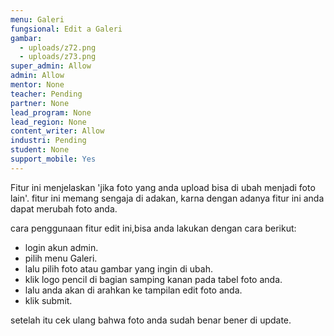 ```yaml
---
menu: Galeri
fungsional: Edit a Galeri
gambar:
  - uploads/z72.png
  - uploads/z73.png
super_admin: Allow
admin: Allow
mentor: None
teacher: Pending
partner: None
lead_program: None
lead_region: None
content_writer: Allow
industri: Pending
student: None
support_mobile: Yes
---
```

Fitur ini menjelaskan 'jika foto yang anda upload bisa di ubah menjadi foto lain'. fitur ini memang sengaja di adakan, karna dengan adanya fitur ini anda dapat merubah foto anda.

cara penggunaan fitur edit ini,bisa anda lakukan dengan cara berikut:

* login akun admin.
* pilih menu Galeri.
* lalu pilih foto atau gambar yang ingin di ubah.
* klik logo pencil di bagian samping kanan pada tabel foto anda.
* lalu anda akan di arahkan ke tampilan edit foto anda.
* klik submit.

setelah itu cek ulang bahwa foto anda sudah benar bener di update.